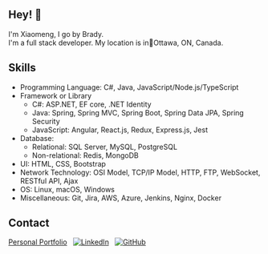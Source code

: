 ## Hey! 👏
I'm Xiaomeng, I go by Brady.
<br />I'm a full stack developer. My location is in📍Ottawa, ON, Canada.

## Skills
- Programming Language: C#, Java, JavaScript/Node.js/TypeScript
- Framework or Library 
  - C#: ASP.NET, EF core, .NET Identity
  - Java: Spring, Spring MVC, Spring Boot, Spring Data JPA, Spring Security 
  - JavaScript: Angular, React.js, Redux, Express.js, Jest                
- Database: 
  - Relational: SQL Server, MySQL, PostgreSQL
  - Non-relational: Redis, MongoDB
- UI: HTML, CSS, Bootstrap
- Network Technology: OSI Model, TCP/IP Model, HTTP, FTP, WebSocket, RESTful API, Ajax
- OS: Linux, macOS, Windows
- Miscellaneous: Git, Jira, AWS, Azure, Jenkins, Nginx, Docker

## Contact
[Personal Portfolio](https://bradyxu831.vercel.app)
&nbsp; [![LinkedIn](https://img.shields.io/badge/linkedin-%230077B5.svg?style=for-the-badge&logo=linkedin&logoColor=white)](https://www.linkedin.com/in/xiaomeng-xu-915ba9200/)
&nbsp; [![GitHub](https://img.shields.io/badge/github-%23121011.svg?style=for-the-badge&logo=github&logoColor=white)](https://github.com/xiaomeng831)
